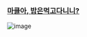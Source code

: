 ### [마클아, 밥은먹고다니니?](https://youtu.be/SbQcovhEj2Y)

![image](https://github.com/user-attachments/assets/31ef92a1-5e92-40c8-a5e7-0bf2eecc3f72)
